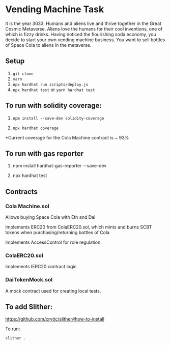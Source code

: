# Vending Machine Task

It is the year 3033. Humans and aliens live and thrive together in the Great Cosmic Metaverse. Aliens love the humans for their cool inventions, one of which is fizzy drinks. Having noticed the flourishing soda economy, you decide to start your own vending machine business. You want to sell bottles of Space Cola to aliens in the metaverse.

## Setup

1. `git clone`
2. `yarn`
3. `npx hardhat run scripts/deploy.js`
4. `npx hardhat test` or `yarn hardhat test`

## To run with solidity coverage:

1. `npm install --save-dev solidity-coverage`

2. `npx hardhat coverage`

\*Current coverage for the Cola Machine contract is ~ 93%

## To run with gas reporter

1. npm install hardhat-gas-reporter --save-dev

2. npx hardhat test

## Contracts

### Cola Machine.sol

Allows buying Space Cola with Eth and Dai

Implements ERC20 from ColaERC20.sol, which mints and burns SCBT tokens
when purchasing/returning bottles of Cola

Implements AccessControl for role regulation

### ColaERC20.sol

Implements IERC20 contract logic

### DaiTokenMock.sol

A mock contract used for creating local tests.

## To add Slither:

https://github.com/crytic/slither#how-to-install

To run:

```
slither .
```
